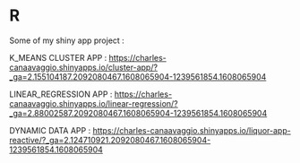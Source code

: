 # R
Some of my shiny app project :

K_MEANS CLUSTER APP :
https://charles-canaavaggio.shinyapps.io/cluster-app/?_ga=2.155104187.2092080467.1608065904-1239561854.1608065904


LINEAR_REGRESSION APP :
https://charles-canaavaggio.shinyapps.io/linear-regression/?_ga=2.88002587.2092080467.1608065904-1239561854.1608065904


DYNAMIC DATA APP : 
https://charles-canaavaggio.shinyapps.io/liquor-app-reactive/?_ga=2.124710921.2092080467.1608065904-1239561854.1608065904
